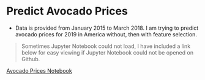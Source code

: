 # Predict Avocado Prices

* Data is provided from January 2015 to March 2018. I am trying to predict avocado prices for 2019 in America without, then with feature selection. 

>Sometimes Jupyter Notebook could not load, I have included a link below for easy viewing if Jupyter Notebook could not be opened on Github. 

[Avocado Prices Notebook](https://nbviewer.jupyter.org/github/FunCodingPanda/Predict_Avocado_Prices/blob/master/Avocado_Prices.ipynb)